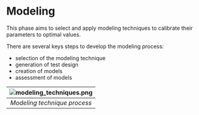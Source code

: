 Modeling
======================

This phase aims to select and apply modeling techniques to calibrate their parameters to optimal values.

There are several keys steps to develop the modeling process:
- selection of the modeling technique
- generation of test design
- creation of models
- assessment of models

| ![modeling_techniques.png](https://github.com/almirgouvea/The-Crisp-DM-Model/blob/main/images/modeling_techniques.png) | 
|:--:| 
| *Modeling technique process* |
